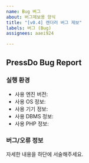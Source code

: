 ```yaml
---
name: Bug 버그
about: 버그제보용 양식
title: "[v0.4] 렌더러 버그 제보"
labels: 버그 (Bug)
assignees: aaei924

---
```


## PressDo Bug Report
### 실행 환경
- 사용 엔진 버전:
- 사용 OS 정보:
- 사용 기기 정보:
- 사용 DBMS 정보:
- 사용 PHP 정보:

### 버그/오류 정보
자세한 내용을 하단에 서술해주세요.

